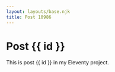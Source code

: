 ```yaml
---
layout: layouts/base.njk
title: Post 10986
---
```


# Post {{ id }}

This is post {{ id }} in my Eleventy project.
